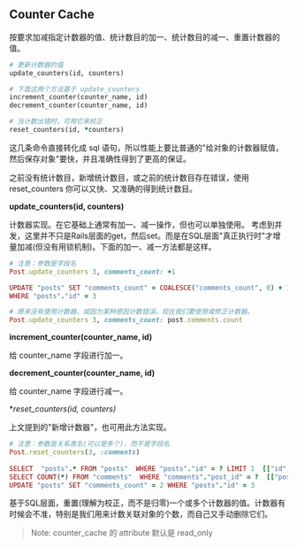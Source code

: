 ## Counter Cache

按要求加减指定计数器的值、统计数目的加一、统计数目的减一、重置计数器的值。

```ruby
# 更新计数器的值
update_counters(id, counters)

# 下面这两个方法基于 update_counters
increment_counter(counter_name, id)
decrement_counter(counter_name, id)

# 当计数出错时，可用它来校正
reset_counters(id, *counters)
```

这几条命令直接转化成 sql 语句，所以性能上要比普通的"给对象的计数器赋值，然后保存对象"要快，并且准确性得到了更高的保证。

之前没有统计数目，新增统计数目，或之前的统计数目存在错误，使用 reset_counters 你可以又快、又准确的得到统计数目。

**update_counters(id, counters)**

计数器实现。在它基础上通常有加一、减一操作，但也可以单独使用。
考虑到并发，这里并不只是Rails层面的get，然后set。而是在SQL层面"真正执行时"才增量加减(但没有用锁机制)。下面的加一、减一方法都是这样。

```ruby
# 注意：参数是字段名
Post.update_counters 3, comments_count: +1

UPDATE "posts" SET "comments_count" = COALESCE("comments_count", 0) + 1 \n
WHERE "posts"."id" = 3

# 原来没有使用计数器，或因为某种原因计数错误。现在我们要使用或修正计数器。
Post.update_counters 3, comments_count: post.comments.count
```

**increment_counter(counter_name, id)**

给 counter_name 字段进行加一。

**decrement_counter(counter_name, id)**

给 counter_name 字段进行减一。

**reset_counters(id, *counters)**

上文提到的"新增计数器"，也可用此方法实现。

```ruby
# 注意：参数是关系表名(可以是多个)，而不是字段名
Post.reset_counters(3, :comments)
  
SELECT  "posts".* FROM "posts"  WHERE "posts"."id" = ? LIMIT 1  [["id", 3]]
SELECT COUNT(*) FROM "comments"  WHERE "comments"."post_id" = ?  [["post_id", 3]]
UPDATE "posts" SET "comments_count" = 2 WHERE "posts"."id" = 3
```

基于SQL层面，重置(理解为校正，而不是归零)一个或多个计数器的值。计数器有时候会不准，特别是我们用来计数关联对象的个数，而自己又手动删除它们。

> Note: counter_cache 的 attribute 默认是 read_only
